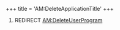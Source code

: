 +++
title = 'AM:DeleteApplicationTitle'
+++

1.  REDIRECT [AM:DeleteUserProgram](AM:DeleteUserProgram "wikilink")

